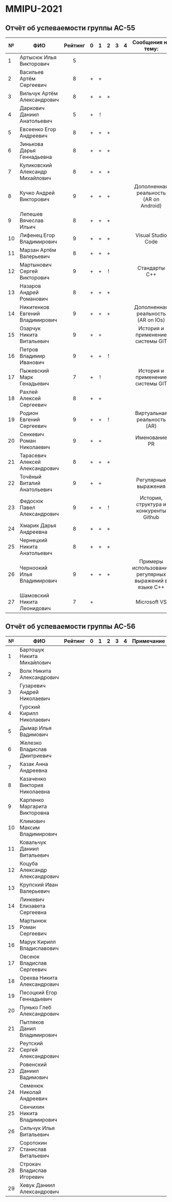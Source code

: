 # MMIPU-2021

## Отчёт об успеваемости группы АС-55

|№ |  ФИО                              | Рейтинг | 0 | 1 | 2 | 3 | 4 | Сообщения на тему:|
|--|-----------------------------------|:-------:|:-:|:-:|:-:|:-:|:-:|:----------:|
|1 | Артысюк Илья Викторович           |5        |   |   |   |   |   |            |
|2 | Васильев Артём Сергеевич          |8        | + | + |   |   |   |            |
|3 | Вильчук Артём Александрович       |8        | + | + | + |   |   |            |
|4 | Даркович Даниил Анатольевич       |5        | + | ! |   |   |   |            |
|5 | Евсеенко Егор Андреевич           |8        | + | + | + |   |   |            |
|6 | Зинькова Дарья Геннадьевна        |8        | + | + | + |   |   |            |
|7 | Куликовский Александр Михайлович  |8        | + | + | + |   |   |            |
|8 | Кучко Андрей Викторович           |9        | + | + | + |   |   |Дополненная реальность (AR on Android)|
|9 | Лепешев Вячеслав Ильич            |8        | + | + | + |   |   |            |
|10| Лифенец Егор Владимирович         |9        | + | + | + |   |   |Visual Studio Code|
|11| Марзан Артём Валерьевич           |8        | + | + | + |   |   |            |
|12| Мартынович Сергей Викторович      |9        | + | + | ! |   |   |Стандарты С++|
|13| Назаров Андрей Романович          |8        | + | + | + |   |   |            |
|14| Никитенков Евгений Владимирович   |9        | + | + | + |   |   |Дополненная реальность (AR on IOs)|
|15| Озарчук Никита Витальевич         |9        | + | + |   |   |   |История и применение системы GIT|
|16| Петров Владимир Иванович          |9        | + | + | ! |   |   |            |
|17| Пыжевский Марк Генадьевич         |7        | + | ! |   |   |   |История и применение системы GIT|
|18| Рахлей Алексей Сергеевич          |8        | + | + |   |   |   |            |
|19| Родион Евгений Сергеевич          |9        | + | + | ! |   |   |Виртуальная реальность (AR)|
|20| Сенкевич Роман Николаевич         |9        | + | + |   |   |   |Именование PR|
|21| Тарасевич Алексей Александрович   |8        | + | + | + |   |   |            |
|22| Точёный Виталий Анатольевич       |9        | + | + |   |   |   |Регулярные выражения|
|23| Федосюк Павел Александрович       |9        | + | + | ! |   |   |История, структура и конкуренты Github|
|24| Хмарик Дарья Андреевна            |8        | + | + | + |   |   |            |
|25| Чернецкий Никита Анатольевич      |8        | + | + | + |   |   |            |
|26| Черноокий Илья Владимирович       |9        | + | + | + |   |   |Примеры использования регулярных выражений в языке С++|
|27| Шамовский Никита Леонидович       |7        | + |   |   |   |   |Microsoft VS|


## Отчёт об успеваемости группы АС-56

|№ |  ФИО                              | Рейтинг | 0 | 1 | 2 | 3 | 4 | Примечание |
|--|-----------------------------------|:-------:|:-:|:-:|:-:|:-:|:-:|:----------:|
| 1| Бартошук Никита Михайлович        |         |   |   |   |   |   |            |
| 2| Волк Никита Александрович         |         |   |   |   |   |   |            |
| 3| Гузаревич Андрей Николаевич       |         |   |   |   |   |   |            |
| 4| Гурский Кирилл Николаевич         |         |   |   |   |   |   |            |
| 5| Дымар Илья Вадимович              |         |   |   |   |   |   |            |
| 6| Железко Владислав Дмитриевич      |         |   |   |   |   |   |            |
| 7| Казак Анна Андреевна              |         |   |   |   |   |   |            |
| 8| Казаченко Виктория Николаевна     |         |   |   |   |   |   |            |
| 9| Карпенко Маргарита Викторовна     |         |   |   |   |   |   |            |
|10| Климович Максим Владимирович      |         |   |   |   |   |   |            |
|11| Ковальчук Даниил Витальевич       |         |   |   |   |   |   |            |
|12| Коцуба Александр Александрович    |         |   |   |   |   |   |            |
|13| Крупский Иван Валерьевич          |         |   |   |   |   |   |            |
|14| Линкевич Елизавета Сергеевна      |         |   |   |   |   |   |            |
|15| Мартынюк Роман Сергеевич          |         |   |   |   |   |   |            |
|16| Марук Кирилл Владиславович        |         |   |   |   |   |   |            |
|17| Овсеюк Владислав Сергеевич        |         |   |   |   |   |   |            |
|18| Орехва Никита Александрович       |         |   |   |   |   |   |            |
|19| Песоцкий Егор Геннадьевич         |         |   |   |   |   |   |            |
|20| Пунько Глеб Александрович         |         |   |   |   |   |   |            |
|21| Пытляков Данил Владимирович       |         |   |   |   |   |   |            |
|22| Реутский Сергей Александрович     |         |   |   |   |   |   |            |
|23| Ровенский Даниил Вадимович        |         |   |   |   |   |   |            |
|24| Семенюк Николай Андреевич         |         |   |   |   |   |   |            |
|25| Сенчихин Никита Владимирович      |         |   |   |   |   |   |            |
|26| Сильчук Илья Витальевич           |         |   |   |   |   |   |            |
|27| Соротокин Станислав Витальевич    |         |   |   |   |   |   |            |
|28| Строкач Владислав Игоревич        |         |   |   |   |   |   |            |
|29| Хевук Даниил Александрович        |         |   |   |   |   |   |            |
